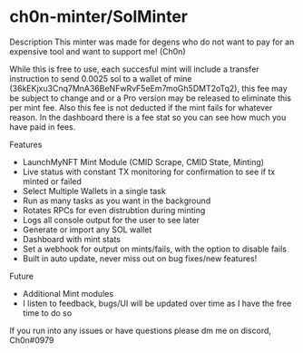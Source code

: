 # ch0n-minter/SolMinter

Description
This minter was made for degens who do not want to pay for an expensive tool and want to support me! (Ch0n)

While this is free to use, each succesful mint will include a transfer instruction to send 0.0025 sol to a wallet of mine (36kEKjxu3Cnq7MnA36BeNFwRvF5eEm7moGh5DMT2oTq2), this fee may be subject to change and or a Pro version may be released to eliminate this per mint fee. Also this fee is not deducted if the mint fails for whatever reason. In the dashboard there is a fee stat so you can see how much you have paid in fees.

Features
- LaunchMyNFT Mint Module (CMID Scrape, CMID State, Minting)
- Live status with constant TX monitoring for confirmation to see if tx minted or failed
- Select Multiple Wallets in a single task
- Run as many tasks as you want in the background
- Rotates RPCs for even distrubtion during minting
- Logs all console output for the user to see later
- Generate or import any SOL wallet
- Dashboard with mint stats
- Set a webhook for output on mints/fails, with the option to disable fails
- Built in auto update, never miss out on bug fixes/new features!


Future
- Additional Mint modules
- I listen to feedback, bugs/UI will be updated over time as I have the free time to do so


If you run into any issues or have questions please dm me on discord, Ch0n#0979
